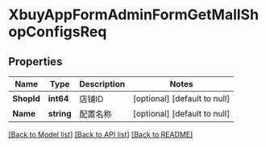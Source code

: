 # XbuyAppFormAdminFormGetMallShopConfigsReq

## Properties
Name | Type | Description | Notes
------------ | ------------- | ------------- | -------------
**ShopId** | **int64** | 店铺ID | [optional] [default to null]
**Name** | **string** | 配置名称 | [optional] [default to null]

[[Back to Model list]](../README.md#documentation-for-models) [[Back to API list]](../README.md#documentation-for-api-endpoints) [[Back to README]](../README.md)

